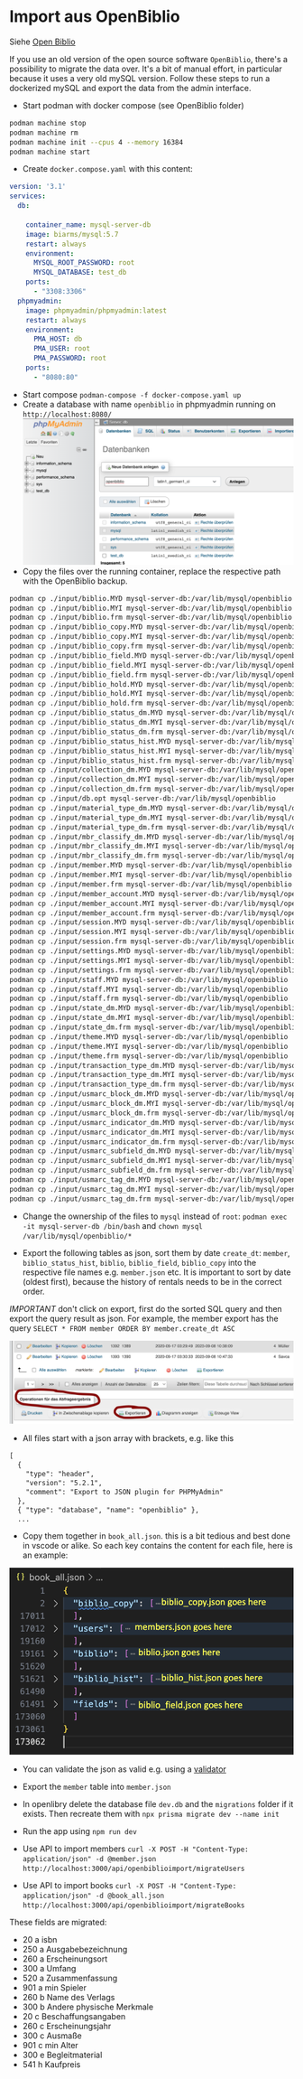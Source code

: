 


# Import aus OpenBiblio

Siehe [Open Biblio](https://openbiblio.de/)

If you use an old version of the open source software `OpenBiblio`, there's a possibility to migrate the data over. It's a bit of manual effort, in particular because it uses a very old mySQL version. Follow these steps to run a dockerized mySQL and export the data from the admin interface.

- Start podman with docker compose (see OpenBiblio folder)
```bash
podman machine stop
podman machine rm                                                          
podman machine init --cpus 4 --memory 16384
podman machine start
```

- Create `docker.compose.yaml` with this content:
```yml
version: '3.1'
services:
  db:
   
    container_name: mysql-server-db
    image: biarms/mysql:5.7
    restart: always
    environment:
      MYSQL_ROOT_PASSWORD: root
      MYSQL_DATABASE: test_db
    ports:
      - "3308:3306"
  phpmyadmin:
    image: phpmyadmin/phpmyadmin:latest
    restart: always
    environment:
      PMA_HOST: db
      PMA_USER: root
      PMA_PASSWORD: root
    ports:
      - "8080:80"
```

- Start compose
`podman-compose -f docker-compose.yaml up`
- Create a database with name `openbiblio` in phpmyadmin running on `http://localhost:8080/`
![phpMyAdmin Database UI](./openbiblio_phpmyadmin.png)
- Copy the files over the running container, replace the respective path with the OpenBiblio backup.
```bash
podman cp ./input/biblio.MYD mysql-server-db:/var/lib/mysql/openbiblio
podman cp ./input/biblio.MYI mysql-server-db:/var/lib/mysql/openbiblio
podman cp ./input/biblio.frm mysql-server-db:/var/lib/mysql/openbiblio
podman cp ./input/biblio_copy.MYD mysql-server-db:/var/lib/mysql/openbiblio
podman cp ./input/biblio_copy.MYI mysql-server-db:/var/lib/mysql/openbiblio
podman cp ./input/biblio_copy.frm mysql-server-db:/var/lib/mysql/openbiblio
podman cp ./input/biblio_field.MYD mysql-server-db:/var/lib/mysql/openbiblio
podman cp ./input/biblio_field.MYI mysql-server-db:/var/lib/mysql/openbiblio
podman cp ./input/biblio_field.frm mysql-server-db:/var/lib/mysql/openbiblio
podman cp ./input/biblio_hold.MYD mysql-server-db:/var/lib/mysql/openbiblio
podman cp ./input/biblio_hold.MYI mysql-server-db:/var/lib/mysql/openbiblio
podman cp ./input/biblio_hold.frm mysql-server-db:/var/lib/mysql/openbiblio
podman cp ./input/biblio_status_dm.MYD mysql-server-db:/var/lib/mysql/openbiblio
podman cp ./input/biblio_status_dm.MYI mysql-server-db:/var/lib/mysql/openbiblio
podman cp ./input/biblio_status_dm.frm mysql-server-db:/var/lib/mysql/openbiblio
podman cp ./input/biblio_status_hist.MYD mysql-server-db:/var/lib/mysql/openbiblio
podman cp ./input/biblio_status_hist.MYI mysql-server-db:/var/lib/mysql/openbiblio
podman cp ./input/biblio_status_hist.frm mysql-server-db:/var/lib/mysql/openbiblio
podman cp ./input/collection_dm.MYD mysql-server-db:/var/lib/mysql/openbiblio
podman cp ./input/collection_dm.MYI mysql-server-db:/var/lib/mysql/openbiblio
podman cp ./input/collection_dm.frm mysql-server-db:/var/lib/mysql/openbiblio
podman cp ./input/db.opt mysql-server-db:/var/lib/mysql/openbiblio
podman cp ./input/material_type_dm.MYD mysql-server-db:/var/lib/mysql/openbiblio
podman cp ./input/material_type_dm.MYI mysql-server-db:/var/lib/mysql/openbiblio
podman cp ./input/material_type_dm.frm mysql-server-db:/var/lib/mysql/openbiblio
podman cp ./input/mbr_classify_dm.MYD mysql-server-db:/var/lib/mysql/openbiblio
podman cp ./input/mbr_classify_dm.MYI mysql-server-db:/var/lib/mysql/openbiblio
podman cp ./input/mbr_classify_dm.frm mysql-server-db:/var/lib/mysql/openbiblio
podman cp ./input/member.MYD mysql-server-db:/var/lib/mysql/openbiblio
podman cp ./input/member.MYI mysql-server-db:/var/lib/mysql/openbiblio
podman cp ./input/member.frm mysql-server-db:/var/lib/mysql/openbiblio
podman cp ./input/member_account.MYD mysql-server-db:/var/lib/mysql/openbiblio
podman cp ./input/member_account.MYI mysql-server-db:/var/lib/mysql/openbiblio
podman cp ./input/member_account.frm mysql-server-db:/var/lib/mysql/openbiblio
podman cp ./input/session.MYD mysql-server-db:/var/lib/mysql/openbiblio
podman cp ./input/session.MYI mysql-server-db:/var/lib/mysql/openbiblio
podman cp ./input/session.frm mysql-server-db:/var/lib/mysql/openbiblio
podman cp ./input/settings.MYD mysql-server-db:/var/lib/mysql/openbiblio
podman cp ./input/settings.MYI mysql-server-db:/var/lib/mysql/openbiblio
podman cp ./input/settings.frm mysql-server-db:/var/lib/mysql/openbiblio
podman cp ./input/staff.MYD mysql-server-db:/var/lib/mysql/openbiblio
podman cp ./input/staff.MYI mysql-server-db:/var/lib/mysql/openbiblio
podman cp ./input/staff.frm mysql-server-db:/var/lib/mysql/openbiblio
podman cp ./input/state_dm.MYD mysql-server-db:/var/lib/mysql/openbiblio
podman cp ./input/state_dm.MYI mysql-server-db:/var/lib/mysql/openbiblio
podman cp ./input/state_dm.frm mysql-server-db:/var/lib/mysql/openbiblio
podman cp ./input/theme.MYD mysql-server-db:/var/lib/mysql/openbiblio
podman cp ./input/theme.MYI mysql-server-db:/var/lib/mysql/openbiblio
podman cp ./input/theme.frm mysql-server-db:/var/lib/mysql/openbiblio
podman cp ./input/transaction_type_dm.MYD mysql-server-db:/var/lib/mysql/openbiblio
podman cp ./input/transaction_type_dm.MYI mysql-server-db:/var/lib/mysql/openbiblio
podman cp ./input/transaction_type_dm.frm mysql-server-db:/var/lib/mysql/openbiblio
podman cp ./input/usmarc_block_dm.MYD mysql-server-db:/var/lib/mysql/openbiblio
podman cp ./input/usmarc_block_dm.MYI mysql-server-db:/var/lib/mysql/openbiblio
podman cp ./input/usmarc_block_dm.frm mysql-server-db:/var/lib/mysql/openbiblio
podman cp ./input/usmarc_indicator_dm.MYD mysql-server-db:/var/lib/mysql/openbiblio
podman cp ./input/usmarc_indicator_dm.MYI mysql-server-db:/var/lib/mysql/openbiblio
podman cp ./input/usmarc_indicator_dm.frm mysql-server-db:/var/lib/mysql/openbiblio
podman cp ./input/usmarc_subfield_dm.MYD mysql-server-db:/var/lib/mysql/openbiblio
podman cp ./input/usmarc_subfield_dm.MYI mysql-server-db:/var/lib/mysql/openbiblio
podman cp ./input/usmarc_subfield_dm.frm mysql-server-db:/var/lib/mysql/openbiblio
podman cp ./input/usmarc_tag_dm.MYD mysql-server-db:/var/lib/mysql/openbiblio
podman cp ./input/usmarc_tag_dm.MYI mysql-server-db:/var/lib/mysql/openbiblio
podman cp ./input/usmarc_tag_dm.frm mysql-server-db:/var/lib/mysql/openbiblio
```

- Change the ownership of the files to `mysql` instead of `root`: `podman exec -it mysql-server-db /bin/bash` and `chown mysql /var/lib/mysql/openbiblio/*`

- Export the following tables as json, sort them by date `create_dt`: `member`, `biblio_status_hist`, `biblio`, `biblio_field`, `biblio_copy` into the respective file names e.g. `member.json` etc. It is important to sort by date (oldest first), because the history of rentals needs to be in the correct order.

*IMPORTANT* don't click on export, first do the sorted SQL query and then export the query result as json. For example, the member export has the query `SELECT * FROM member ORDER BY member.create_dt ASC`


![phpMyAdmin Database Export](./openbiblio_sql_export.png)

- All files start with a json array with brackets, e.g. like this
```
[
  {
    "type": "header",
    "version": "5.2.1",
    "comment": "Export to JSON plugin for PHPMyAdmin"
  },
  { "type": "database", "name": "openbiblio" },
  ...
```

- Copy them together in `book_all.json`. this is a bit tedious and best done in vscode or alike. So each key contains the content for each file, here is an example:

![book_all.json Structure](./openbiblio_import_structure.png)

- You can validate the json as valid e.g. using a [validator](https://jsonformatter.curiousconcept.com/)

- Export the `member` table into `member.json`





- In openlibry delete the database file `dev.db` and the `migrations` folder if it exists. Then recreate them with `npx prisma migrate dev --name init`

- Run the app using `npm run dev`

- Use API to import members `curl -X POST -H "Content-Type: application/json" -d @member.json http://localhost:3000/api/openbiblioimport/migrateUsers`


- Use API to import books `curl -X POST -H "Content-Type: application/json" -d @book_all.json  http://localhost:3000/api/openbiblioimport/migrateBooks`



These fields are migrated:
- 20 a isbn	
- 250 a Ausgabebezeichnung
- 260 a Erscheinungsort
- 300 a Umfang
- 520 a Zusammenfassung
- 901 a min Spieler
- 260 b Name des Verlags	
- 300 b Andere physische Merkmale			
- 20 c Beschaffungsangaben
- 260 c Erscheinungsjahr
- 300 c Ausmaße
- 901 c min Alter
- 300 e Begleitmaterial
- 541 h Kaufpreis	

